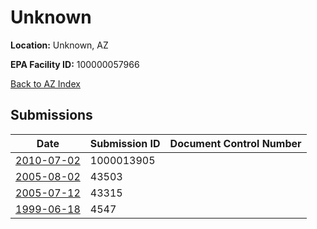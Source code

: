 # Unknown

**Location:** Unknown, AZ

**EPA Facility ID:** 100000057966

[Back to AZ Index](../../index.md)

## Submissions

| Date | Submission ID | Document Control Number |
|------|--------------|-------------------------|
| [2010-07-02](submissions/1000013905.md) | 1000013905 |  |
| [2005-08-02](submissions/43503.md) | 43503 |  |
| [2005-07-12](submissions/43315.md) | 43315 |  |
| [1999-06-18](submissions/4547.md) | 4547 |  |
